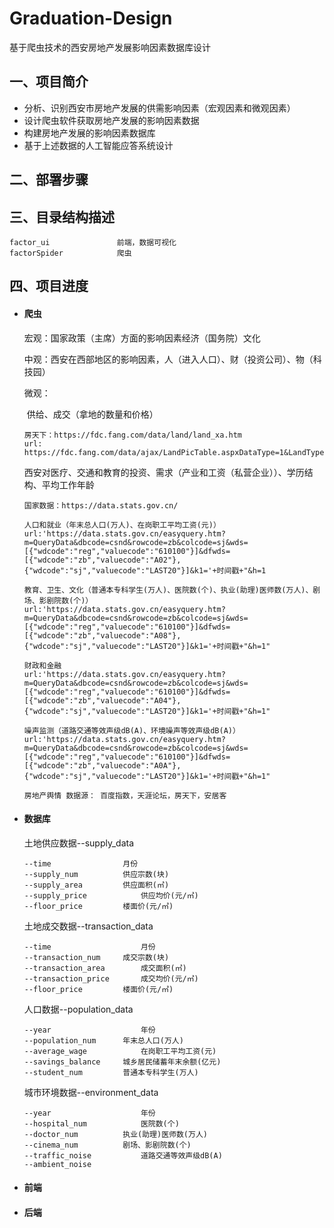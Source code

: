 # Graduation-Design
基于爬虫技术的西安房地产发展影响因素数据库设计

## 一、项目简介

- 分析、识别西安市房地产发展的供需影响因素（宏观因素和微观因素）
- 设计爬虫软件获取房地产发展的影响因素数据
- 构建房地产发展的影响因素数据库
- 基于上述数据的人工智能应答系统设计

## 二、部署步骤

## 三、目录结构描述

```
factor_ui				前端，数据可视化
factorSpider			爬虫
```

## 四、项目进度

- #### 爬虫

  宏观：国家政策（主席）方面的影响因素经济（国务院）文化

  中观：西安在西部地区的影响因素，人（进入人口）、财（投资公司）、物（科技园）

  微观：

  ​	供给、成交（拿地的数量和价格）

  ```
  房天下：https://fdc.fang.com/data/land/land_xa.htm
  url:
  https://fdc.fang.com/data/ajax/LandPicTable.aspxDataType=1&LandType=&Locus=610100&Time=m&BeginTime=2021.05&EndTime=2021.10
  ```

  ​	西安对医疗、交通和教育的投资、需求（产业和工资（私营企业））、学历结构、平均工作年龄

  ```
  国家数据：https://data.stats.gov.cn/
  
  人口和就业（年末总人口(万人)、在岗职工平均工资(元)）
  url:'https://data.stats.gov.cn/easyquery.htm?m=QueryData&dbcode=csnd&rowcode=zb&colcode=sj&wds=[{"wdcode":"reg","valuecode":"610100"}]&dfwds=[{"wdcode":"zb","valuecode":"A02"},{"wdcode":"sj","valuecode":"LAST20"}]&k1='+时间戳+"&h=1
  
  教育、卫生、文化（普通本专科学生(万人)、医院数(个)、执业(助理)医师数(万人)、剧场、影剧院数(个)）
  url:'https://data.stats.gov.cn/easyquery.htm?m=QueryData&dbcode=csnd&rowcode=zb&colcode=sj&wds=[{"wdcode":"reg","valuecode":"610100"}]&dfwds=[{"wdcode":"zb","valuecode":"A08"},{"wdcode":"sj","valuecode":"LAST20"}]&k1='+时间戳+"&h=1"
  
  财政和金融
  url:'https://data.stats.gov.cn/easyquery.htm?m=QueryData&dbcode=csnd&rowcode=zb&colcode=sj&wds=[{"wdcode":"reg","valuecode":"610100"}]&dfwds=[{"wdcode":"zb","valuecode":"A04"},{"wdcode":"sj","valuecode":"LAST20"}]&k1='+时间戳+"&h=1"
  
  噪声监测（道路交通等效声级dB(A)、环境噪声等效声级dB(A)）
  url:'https://data.stats.gov.cn/easyquery.htm?m=QueryData&dbcode=csnd&rowcode=zb&colcode=sj&wds=[{"wdcode":"reg","valuecode":"610100"}]&dfwds=[{"wdcode":"zb","valuecode":"A0A"},{"wdcode":"sj","valuecode":"LAST20"}]&k1='+时间戳+"&h=1"
  
  房地产舆情 数据源： 百度指数，天涯论坛，房天下，安居客
  ```
  
  

- #### 数据库

  土地供应数据--supply_data

  ```
  --time      	    	月份
  --supply_num			供应宗数(块) 	
  --supply_area			供应面积(㎡) 	
  --supply_price			供应均价(元/㎡)
  --floor_price			楼面价(元/㎡)
  ```

  土地成交数据--transaction_data

  ```
  --time					月份 
  --transaction_num		成交宗数(块)	
  --transaction_area		成交面积(㎡) 	
  --transaction_price		成交均价(元/㎡)
  --floor_price			楼面价(元/㎡)
  ```

  人口数据--population_data

  ```
  --year					年份
  --population_num		年末总人口(万人)
  --average_wage			在岗职工平均工资(元)
  --savings_balance		城乡居民储蓄年末余额(亿元)
  --student_num			普通本专科学生(万人)
  ```

  城市环境数据--environment_data

  ```
  --year					年份
  --hospital_num			医院数(个)
  --doctor_num			执业(助理)医师数(万人)
  --cinema_num			剧场、影剧院数(个)
  --traffic_noise			道路交通等效声级dB(A)
  --ambient_noise 		
  ```

  

- #### 前端

- #### 后端
